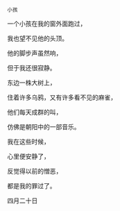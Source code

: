     小孩 

   一个小孩在我的窗外面跑过，

   我也望不见他的头顶。

   他的脚步声虽然响，

   但于我还很寂静。

   东边一株大树上，

   住着许多乌鸦，又有许多看不见的麻雀，

   他们每天成群的叫，

   仿佛是朝阳中的一部音乐。

   我在这些时候，

   心里便安静了，

   反觉得以前的憎恶，

   都是我的罪过了。

   四月二十日

